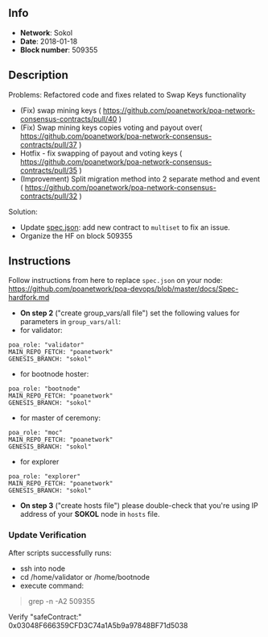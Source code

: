 ## Info
* **Network**: Sokol
* **Date**: 2018-01-18
* **Block number**: 509355

## Description
Problems:  Refactored code and fixes related to Swap Keys functionality
- (Fix) swap mining keys  ( https://github.com/poanetwork/poa-network-consensus-contracts/pull/40 )
- (Fix) Swap mining keys copies voting and payout over( https://github.com/poanetwork/poa-network-consensus-contracts/pull/37 ) 
- Hotfix - fix swapping of payout and voting keys ( https://github.com/poanetwork/poa-network-consensus-contracts/pull/35 )
- (Improvement) Split migration method into 2 separate method and event ( https://github.com/poanetwork/poa-network-consensus-contracts/pull/32 )

Solution:

- Update [spec.json](https://github.com/poanetwork/poa-chain-spec/blob/sokol/spec.json): add new contract to `multiset` to fix an issue.
- Organize the HF on block 509355

## Instructions
Follow instructions from here to replace `spec.json` on your node:
https://github.com/poanetwork/poa-devops/blob/master/docs/Spec-hardfork.md

* **On step 2** ("create group_vars/all file") set the following values for parameters in  `group_vars/all`:
* for validator:
```
poa_role: "validator"
MAIN_REPO_FETCH: "poanetwork"
GENESIS_BRANCH: "sokol"
```

* for bootnode hoster:
```
poa_role: "bootnode"
MAIN_REPO_FETCH: "poanetwork"
GENESIS_BRANCH: "sokol"
```

* for master of ceremony:
```
poa_role: "moc"
MAIN_REPO_FETCH: "poanetwork"
GENESIS_BRANCH: "sokol"
```

* for explorer
```
poa_role: "explorer"
MAIN_REPO_FETCH: "poanetwork"
GENESIS_BRANCH: "sokol"
```

* **On step 3** ("create hosts file") please double-check that you're using IP address of your **SOKOL** node in `hosts` file.

### Update Verification

After scripts successfully runs:

- ssh into node
- cd /home/validator or /home/bootnode
- execute command:
> grep -n -A2 509355

Verify "safeContract:" 0x03048F666359CFD3C74a1A5b9a97848BF71d5038